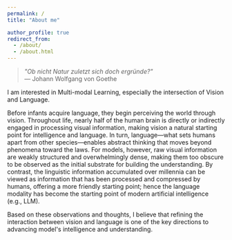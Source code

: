 ```yaml
---
permalink: /
title: "About me"

author_profile: true
redirect_from: 
  - /about/
  - /about.html
---
```



> *"Ob nicht Natur zuletzt sich doch ergründe?"*  
> — Johann Wolfgang von Goethe


I am interested in Multi-modal Learning, especially the intersection of Vision and Language. 

Before infants acquire language, they begin perceiving the world through vision. Throughout life, nearly half of the human brain is directly or indirectly engaged in processing visual information, making vision a natural starting point for intelligence and language. In turn, language—what sets humans apart from other species—enables abstract thinking that moves beyond phenomena toward the laws.
For models, however, raw visual information are weakly structured and overwhelmingly dense, making them too obscure to be observed as the initial substrate for building the understanding. By contrast, the linguistic information accumulated over millennia can be viewed as information that has been processed and compressed by humans, offering a more friendly starting point; hence the language modality has become the starting point of modern artificial intelligence (e.g., LLM).

Based on these observations and thoughts, I believe that refining the interaction between vision and language is one of the key directions to advancing model's intelligence and understanding. 


